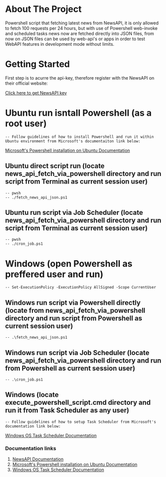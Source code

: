 # About The Project
Powershell script that fetching latest news from NewsAPI, it is only allowed to fetch 100 requests per 24 hours, but with use of Powershell web-invoke and scheduled tasks news now are fetched directly into JSON files, from now on JSON files can be used by web-api's or apps in order to test WebAPI features in development mode without limits.

# Getting Started

First step is to acurre the api-key, therefore register with the NewsAPI on their official website:
<div align="left">
    <a href="https://newsapi.org/register" target="_blank">Click here to get NewsAPI key</a>
</div>

# Ubuntu run isntall Powershell (as a root user)

    -- Follow guidelines of how to install Powershell and run it within Ubuntu environment from Microsoft's documentaiton link below:
<a href="https://tinyurl.com/mw4u33ap" target="_blank">Microsoft's Powershell installation on Ubuntu Documentation</a>

## Ubuntu direct script run (locate news_api_fetch_via_powershell directory and run script from Terminal as current session user)

    -- pwsh
    -- ./fetch_news_api_json.ps1

## Ubuntu run script via Job Scheduler (locate news_api_fetch_via_powershell directory and run script from Terminal as current session user)

    -- pwsh
    -- ./cron_job.ps1

# Windows (open Powershell as preffered user and run)

    -- Set-ExecutionPolicy -ExecutionPolicy AllSigned -Scope CurrentUser

## Windows run script via Powershell directly (locate from news_api_fetch_via_powershell directory and run script from Powershell as current session user)

    -- .\fetch_news_api_json.ps1

## Windows run script via Job Scheduler (locate news_api_fetch_via_powershell directory and run from Powershell as current session user)

    -- .\cron_job.ps1

## Windows (locate execute_powershell_script.cmd directory and run it from Task Scheduler as any user)

    -- Follow guidelines of how to setup Task Scheduler from Microsoft's documentation link below:
<a href="https://tinyurl.com/47zh2bvs" target="_blank">Windows OS Task Scheduler Documentation</a>

<div align="left">
    <h3>Documentation links</h3>
    <ol>
        <li>
            <a href="https://newsapi.org/docs" target="_blank">NewsAPI Documentation</a>
        </li>
        <li>
            <a href="https://tinyurl.com/mw4u33ap" target="_blank">Microsoft's Powershell installation on Ubuntu Documentation</a>
        </li>
        <li>
            <a href="https://tinyurl.com/47zh2bvs" target="_blank">Windows OS Task Scheduler Documentation</a>
        </li>
    <ol>
</div>

